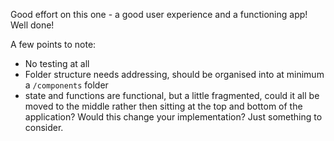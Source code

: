 Good effort on this one - a good user experience and a functioning app! Well done! 

A few points to note:
* No testing at all
* Folder structure needs addressing, should be organised into at minimum a `/components` folder
* state and functions are functional, but a little fragmented, could it all be moved to the middle rather then sitting at the top and bottom of the application? Would this change your implementation? Just something to consider. 
